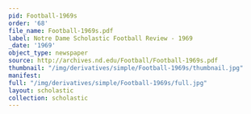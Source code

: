 ```yaml
---
pid: Football-1969s
order: '68'
file_name: Football-1969s.pdf
label: Notre Dame Scholastic Football Review - 1969
_date: '1969'
object_type: newspaper
source: http://archives.nd.edu/Football/Football-1969s.pdf
thumbnail: "/img/derivatives/simple/Football-1969s/thumbnail.jpg"
manifest:
full: "/img/derivatives/simple/Football-1969s/full.jpg"
layout: scholastic
collection: scholastic
---
```

